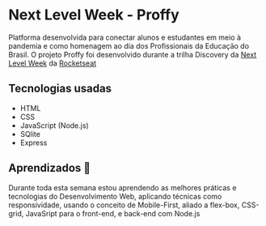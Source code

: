 # Next Level Week - Proffy

Platforma desenvolvida para conectar alunos e estudantes em meio à pandemia e como homenagem ao dia dos Profissionais da Educação do Brasil. O projeto Proffy foi desenvolvido durante a trilha Discovery da [Next Level Week](https://nextlevelweek.com/inscricao/2) da [Rocketseat](https://rocketseat.com.br/)


## Tecnologias usadas 
- HTML
- CSS
- JavaScript (Node.js)
- SQlite
- Express

## Aprendizados 🚀

Durante toda esta semana estou aprendendo as melhores práticas e tecnologias do Desenvolvimento Web, aplicando técnicas como responsividade, usando o conceito de Mobile-First, aliado a flex-box, CSS-grid, JavaSript para o front-end, e back-end com Node.js